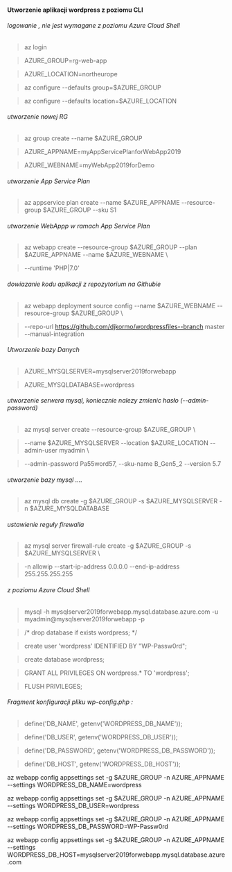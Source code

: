 #### Utworzenie aplikacji wordpress z poziomu CLI



###### logowanie , nie jest wymagane z poziomu Azure Cloud Shell 

> az login

> AZURE_GROUP=rg-web-app

> AZURE_LOCATION=northeurope


> az configure --defaults group=$AZURE_GROUP

> az configure --defaults location=$AZURE_LOCATION


###### utworzenie nowej RG

> az group create --name $AZURE_GROUP 

> AZURE_APPNAME=myAppServicePlanforWebApp2019

> AZURE_WEBNAME=myWebApp2019forDemo

###### utworzenie App Service Plan

> az appservice plan create --name $AZURE_APPNAME --resource-group  $AZURE_GROUP --sku S1 

###### utworzenie WebAppp w ramach App Service Plan


> az webapp create --resource-group $AZURE_GROUP --plan $AZURE_APPNAME --name $AZURE_WEBNAME \

>  --runtime 'PHP|7.0' 
  
###### dowiazanie kodu aplikacji z repozytorium na Githubie

> az webapp deployment source config --name $AZURE_WEBNAME --resource-group $AZURE_GROUP \

>  --repo-url https://github.com/djkormo/wordpressfiles--branch master --manual-integration


###### Utworzenie bazy Danych

> AZURE_MYSQLSERVER=mysqlserver2019forwebapp

> AZURE_MYSQLDATABASE=wordpress 

###### utworzenie serwera mysql, koniecznie nalezy zmienic hasło (--admin-password)

> az mysql server create --resource-group $AZURE_GROUP \

>  --name $AZURE_MYSQLSERVER  --location $AZURE_LOCATION --admin-user myadmin \

>  --admin-password Pa55word57, --sku-name B_Gen5_2 --version 5.7


###### utworzenie bazy mysql ....

> az mysql db create -g $AZURE_GROUP -s $AZURE_MYSQLSERVER -n $AZURE_MYSQLDATABASE

###### ustawienie reguły firewalla

> az mysql server firewall-rule create -g $AZURE_GROUP  -s $AZURE_MYSQLSERVER \

> -n allowip --start-ip-address 0.0.0.0 --end-ip-address 255.255.255.255




###### z poziomu Azure Cloud Shell 


> mysql -h mysqlserver2019forwebapp.mysql.database.azure.com -u myadmin@mysqlserver2019forwebapp -p

> /* drop database if exists wordpress; */ 

> create user 'wordpress' IDENTIFIED BY "WP-Passw0rd"; 

> create database wordpress; 

> GRANT ALL PRIVILEGES ON wordpress.* TO 'wordpress'; 

> FLUSH PRIVILEGES;


###### Fragment konfiguracji pliku wp-config.php :

> define('DB_NAME', getenv('WORDPRESS_DB_NAME')); 

> define('DB_USER', getenv('WORDPRESS_DB_USER')); 

> define('DB_PASSWORD', getenv('WORDPRESS_DB_PASSWORD')); 

> define('DB_HOST', getenv('WORDPRESS_DB_HOST'));


az webapp config appsettings set -g $AZURE_GROUP -n AZURE_APPNAME \
--settings WORDPRESS_DB_NAME=wordpress

az webapp config appsettings set -g $AZURE_GROUP -n AZURE_APPNAME \
--settings WORDPRESS_DB_USER=wordpress

az webapp config appsettings set -g $AZURE_GROUP -n AZURE_APPNAME \
--settings WORDPRESS_DB_PASSWORD=WP-Passw0rd

az webapp config appsettings set -g $AZURE_GROUP -n AZURE_APPNAME \
--settings WORDPRESS_DB_HOST=mysqlserver2019forwebapp.mysql.database.azure.com




